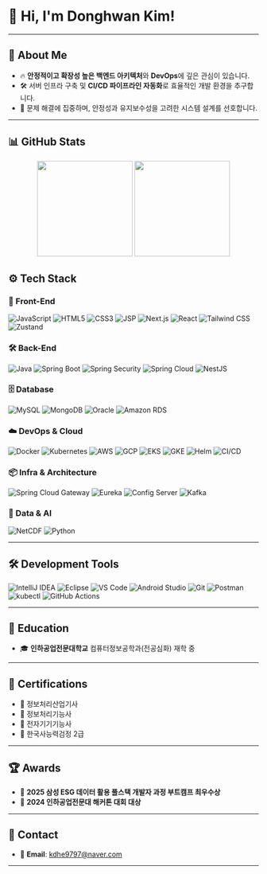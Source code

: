 # 👋 Hi, I'm **Donghwan Kim**!

---

## 🚀 About Me

- 🔥 **안정적이고 확장성 높은 백엔드 아키텍처**와 **DevOps**에 깊은 관심이 있습니다.
- 🛠️ 서버 인프라 구축 및 **CI/CD 파이프라인 자동화**로 효율적인 개발 환경을 추구합니다.
- 🎯 문제 해결에 집중하며, 안정성과 유지보수성을 고려한 시스템 설계를 선호합니다.

---

## 📊 GitHub Stats

<div align="center">
  <img src="https://github-readme-stats.vercel.app/api?username=rladonghwan&show_icons=true&theme=transparent&bg_color=00000000&title_color=2e949f&text_color=ffffff&icon_color=2e949f&border_color=2e949f" height="192px"/>
  <img src="https://github-readme-stats.vercel.app/api/top-langs/?username=rladonghwan&layout=compact&text_color=ffffff&title_color=2e949f&bg_color=00000000&border_color=2e949f" height="192px"/>
</div>

## ⚙️ Tech Stack

### 🎨 Front-End

![JavaScript](https://img.shields.io/badge/-JavaScript-F7DF1E?style=flat\&logo=javascript\&logoColor=black)
![HTML5](https://img.shields.io/badge/-HTML5-E34F26?style=flat\&logo=html5\&logoColor=white)
![CSS3](https://img.shields.io/badge/-CSS3-1572B6?style=flat\&logo=css3\&logoColor=white)
![JSP](https://img.shields.io/badge/-JSP-007396?style=flat\&logo=apache\&logoColor=white)
![Next.js](https://img.shields.io/badge/-Next.js-000000?style=flat\&logo=nextdotjs\&logoColor=white)
![React](https://img.shields.io/badge/-React-61DAFB?style=flat\&logo=react\&logoColor=black)
![Tailwind CSS](https://img.shields.io/badge/-Tailwind_CSS-38B2AC?style=flat\&logo=tailwind-css\&logoColor=white)
![Zustand](https://img.shields.io/badge/-Zustand-000000?style=flat\&logo=zustand\&logoColor=white)

### 🛠 Back-End

![Java](https://img.shields.io/badge/-Java-007396?style=flat\&logo=openjdk\&logoColor=white)
![Spring Boot](https://img.shields.io/badge/-Spring_Boot-6DB33F?style=flat\&logo=springboot\&logoColor=white)
![Spring Security](https://img.shields.io/badge/-Spring_Security-6DB33F?style=flat\&logo=springsecurity\&logoColor=white)
![Spring Cloud](https://img.shields.io/badge/-Spring_Cloud-6DB33F?style=flat\&logo=spring\&logoColor=white)
![NestJS](https://img.shields.io/badge/-NestJS-E0234E?style=flat\&logo=nestjs\&logoColor=white)

### 🗄 Database

![MySQL](https://img.shields.io/badge/-MySQL-4479A1?style=flat\&logo=mysql\&logoColor=white)
![MongoDB](https://img.shields.io/badge/-MongoDB-47A248?style=flat\&logo=mongodb\&logoColor=white)
![Oracle](https://img.shields.io/badge/-Oracle-F80000?style=flat\&logo=oracle\&logoColor=white)
![Amazon RDS](https://img.shields.io/badge/-Amazon_RDS-527FFF?style=flat\&logo=amazonaws\&logoColor=white)

### ☁️ DevOps & Cloud

![Docker](https://img.shields.io/badge/-Docker-2496ED?style=flat\&logo=docker\&logoColor=white)
![Kubernetes](https://img.shields.io/badge/-Kubernetes-326CE5?style=flat\&logo=kubernetes\&logoColor=white)
![AWS](https://img.shields.io/badge/-AWS-232F3E?style=flat\&logo=amazonaws\&logoColor=white)
![GCP](https://img.shields.io/badge/-GCP-4285F4?style=flat\&logo=googlecloud\&logoColor=white)
![EKS](https://img.shields.io/badge/-EKS-FF9900?style=flat\&logo=amazon-eks\&logoColor=white)
![GKE](https://img.shields.io/badge/-GKE-34A853?style=flat\&logo=google-cloud\&logoColor=white)
![Helm](https://img.shields.io/badge/-Helm-0F1689?style=flat\&logo=helm\&logoColor=white)
![CI/CD](https://img.shields.io/badge/-CI/CD-6B46C1?style=flat\&logo=githubactions\&logoColor=white)

### 📦 Infra & Architecture

![Spring Cloud Gateway](https://img.shields.io/badge/-Spring_Cloud_Gateway-6DB33F?style=flat)
![Eureka](https://img.shields.io/badge/-Eureka-6DB33F?style=flat)
![Config Server](https://img.shields.io/badge/-Spring_Config_Server-6DB33F?style=flat)
![Kafka](https://img.shields.io/badge/-Kafka-231F20?style=flat\&logo=apachekafka\&logoColor=white)

### 🧠 Data & AI

![NetCDF](https://img.shields.io/badge/-NetCDF-005F6A?style=flat)
![Python](https://img.shields.io/badge/-Python-3776AB?style=flat\&logo=python\&logoColor=white)

---
## 🛠 Development Tools

![IntelliJ IDEA](https://img.shields.io/badge/-IntelliJ%20IDEA-000000?style=for-the-badge&logo=IntelliJ%20IDEA&logoColor=white)
![Eclipse](https://img.shields.io/badge/-Eclipse%20IDE-2C2255?style=for-the-badge&logo=Eclipse%20IDE&logoColor=white)
![VS Code](https://img.shields.io/badge/-VS%20Code-007ACC?style=for-the-badge&logo=visualstudiocode&logoColor=white)
![Android Studio](https://img.shields.io/badge/-Android%20Studio-3DDC84?style=for-the-badge&logo=AndroidStudio&logoColor=white)
![Git](https://img.shields.io/badge/-Git-F05032?style=for-the-badge&logo=git&logoColor=white)
![Postman](https://img.shields.io/badge/-Postman-FF6C37?style=for-the-badge&logo=postman&logoColor=white)
![kubectl](https://img.shields.io/badge/-kubectl-326CE5?style=for-the-badge&logo=kubernetes&logoColor=white)
![GitHub Actions](https://img.shields.io/badge/-GitHub%20Actions-2088FF?style=for-the-badge&logo=githubactions&logoColor=white)

---

## 🏫 Education

- 🎓 **인하공업전문대학교** 컴퓨터정보공학과(전공심화) 재학 중

---

## 📜 Certifications

- 🏅 정보처리산업기사 
- 🏅 정보처리기능사 
- 🏅 전자기기기능사 
- 🏅 한국사능력검정 2급 
---

## 🏆 Awards

- 🥇 **2025 삼성 ESG 데이터 활용 풀스택 개발자 과정 부트캠프 최우수상**
- 🥇 **2024 인하공업전문대 해커톤 대회 대상**

---

## 📩 Contact

- 📧 **Email**: [kdhe9797@naver.com](mailto:kdhe9797@naver.com)

---
